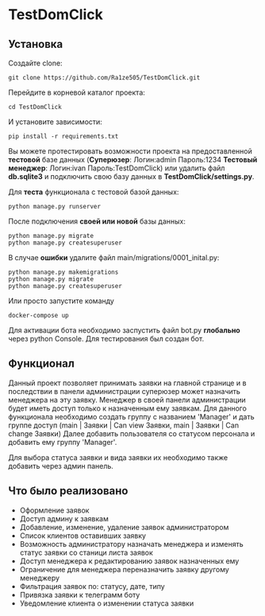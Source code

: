 # TestDomClick
## Установка
Создайте clone:
```
git clone https://github.com/Ra1ze505/TestDomClick.git
```

Перейдите в корневой каталог проекта:
``` 
cd TestDomClick
```

И установите зависимости: 
```
pip install -r requirements.txt
```


Вы можете протестировать возможности проекта на предоставленной **тестовой** базе данных
(**Суперюзер**: Логин:admin Пароль:1234 **Тестовый менеджер**: Логин:ivan Пароль:TestDomClick) или удалить файл **db.sqlite3** и подключить свою базу данных в **TestDomClick/settings.py**.

Для **теста** функционала с тестовой базой данных:
```
python manage.py runserver
```

После подключения **своей или новой** базы данных:
```
python manage.py migrate
python manage.py createsuperuser
```
В случае **ошибки** удалите файл main/migrations/0001_inital.py:
```
python manage.py makemigrations
python manage.py migrate
python manage.py createsuperuser
```
Или просто запустите команду
```
docker-compose up
```
Для активации бота необходимо заспустить файл bot.py **глобально** через python Console. Для тестирования был создан бот.
## Функционал
Данный проект позволяет принимать заявки на главной странице и в последствии в панели администрации суперюзер может назначить менеджера на эту заявку. Менеджер в своей панели администрации будет иметь доступ только к назначенным ему заявкам.
Для данного функционала необходимо создать группу с названием 'Manager' и дать группе доступ (main | Заявки | Can view Заявки, main | Заявки | Can change Заявки)
Далее добавить пользователя со статусом персонала и добавить ему группу 'Manager'.

Для выбора статуса заявки и вида заявки их необходимо также добавить через админ панель.

## Что было реализовано
- Оформление заявок
- Доступ админу к заявкам
- Добавление, изменение, удаление заявок администратором
- Список клиентов оставивших заявку
- Возможность администратору назначать менеджера и изменять статус заявки со станици листа заявок
- Доступ менеджера к редактированию заявок назначенных ему
- Ограничение для менеджера переназначить заявку другому менеджеру
- Фильтрация заявок по: статусу, дате, типу
- Привязка заявки к телеграмм боту
- Уведомление клиента о изменении статуса заявки

